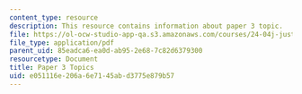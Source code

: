 ```yaml
---
content_type: resource
description: This resource contains information about paper 3 topic.
file: https://ol-ocw-studio-app-qa.s3.amazonaws.com/courses/24-04j-justice-spring-2012/e051116e206a6e7145abd3775e879b57_MIT24_04JS12_paper3.pdf
file_type: application/pdf
parent_uid: 85eadca6-ea0d-ab95-2e68-7c82d6379300
resourcetype: Document
title: Paper 3 Topics
uid: e051116e-206a-6e71-45ab-d3775e879b57
---
```

